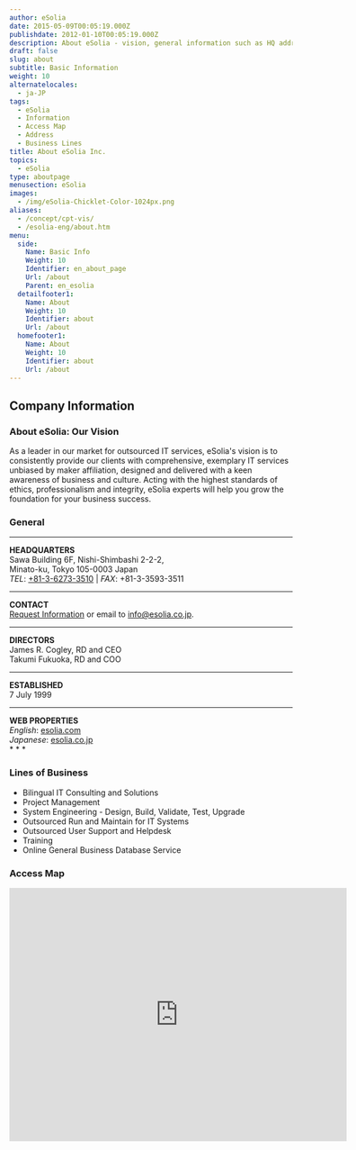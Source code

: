 ```yaml
---
author: eSolia
date: 2015-05-09T00:05:19.000Z
publishdate: 2012-01-10T00:05:19.000Z
description: About eSolia - vision, general information such as HQ address, contact information, map, directors, and lines of business.
draft: false
slug: about
subtitle: Basic Information
weight: 10
alternatelocales:
  - ja-JP
tags:
  - eSolia
  - Information
  - Access Map
  - Address
  - Business Lines
title: About eSolia Inc.
topics:
  - eSolia
type: aboutpage
menusection: eSolia
images:
  - /img/eSolia-Chicklet-Color-1024px.png
aliases:
  - /concept/cpt-vis/
  - /esolia-eng/about.htm
menu:
  side:
    Name: Basic Info
    Weight: 10
    Identifier: en_about_page
    Url: /about
    Parent: en_esolia
  detailfooter1:
    Name: About
    Weight: 10
    Identifier: about
    Url: /about
  homefooter1:
    Name: About
    Weight: 10
    Identifier: about
    Url: /about  
---
```


## Company Information
### About eSolia: Our Vision
As a leader in our market for outsourced IT services, eSolia's vision is to consistently provide our clients with comprehensive, exemplary IT services unbiased by maker affiliation, designed and delivered with a keen awareness of business and culture. Acting with the highest standards of ethics, professionalism and integrity, eSolia experts will help you grow the foundation for your business success.

### General

* * *
<div class="row">
  <div class="col s12 m4"><strong>HEADQUARTERS</strong></div>
  <div class="col s12 m8">Sawa Building 6F, Nishi-Shimbashi 2-2-2,<br>
    Minato-ku, Tokyo 105-0003 Japan<br>
    <em>TEL</em>: <a href="tel:+81-3-6273-3510">+81-3-6273-3510</a> | <em>FAX</em>: +81-3-3593-3511<br>
    <hr>
  </div>
  <div class="col s12 m4"><strong>CONTACT</strong></div>
  <div class="col s12 m8"><a href="/info-request">Request Information</a> or email to <a href="mailto:info@esolia.co.jp">info@esolia.co.jp</a>.
    <hr>
  </div>
  <div class="col s12 m4"><strong>DIRECTORS</strong></div>
  <div class="col s12 m8">James R. Cogley, RD and CEO<br>
    Takumi Fukuoka, RD and COO<br>
    <hr>
  </div>
  <div class="col s12 m4"><strong>ESTABLISHED</strong></div>
  <div class="col s12 m8">7 July 1999
    <hr>
  </div>
  <div class="col s12 m4"><strong>WEB PROPERTIES</strong></div>
  <div class="col s12 m8"><em>English</em>: <a href="http://esolia.com">esolia.com</a><br>
    <em>Japanese</em>: <a href="http://esolia.co.jp">esolia.co.jp</a><br>
  </div>
</div>
* * *

### Lines of Business

* Bilingual IT Consulting and Solutions
* Project Management
* System Engineering - Design, Build, Validate, Test, Upgrade
* Outsourced Run and Maintain for IT Systems
* Outsourced User Support and Helpdesk
* Training
* Online General Business Database Service

### Access Map

<iframe src="https://www.google.com/maps/embed?pb=!1m18!1m12!1m3!1d3241.377084474057!2d139.75146199999998!3d35.667716!2m3!1f0!2f0!3f0!3m2!1i1024!2i768!4f13.1!3m3!1m2!1s0x60188b933eb5098d%3A0xb799ee788fa28eb7!2seSolia+Inc.!5e0!3m2!1sen!2sjp!4v1434536695719" width="600" height="450" frameborder="0" style="border:0"></iframe>
